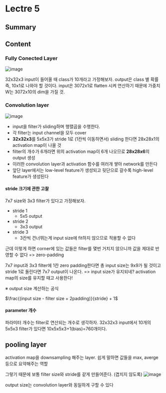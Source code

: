 # Lectre 5

## Summary

## Content
### Fully Conected Layer
![image](https://user-images.githubusercontent.com/70709889/176332959-b7e5e0ef-529e-4df4-b2b5-e1d4eea64eae.png)

32x32x3 input이 들어올 때 class가 10개라고 가정해보자. output은 class 별 확률 즉, 10x1로 나와야 할 것이다. input은 3072x1로 flatten 시켜 연산하기 때문에 가중치 W는 3072x10의 dim을 가질 것.

### Convolution layer
![image](https://user-images.githubusercontent.com/70709889/176333308-7219d26d-8721-43b5-890c-a9e3daab61d6.png)

- input을 filter가 sliding하며 행렬곱을 수행한다.
- 각 filter는 input channel을 모두 cover
- **32x32x3**를 5x5x3가 stride 1로 (1칸씩 이동하면서) sliding 한다면 28x28x1의 activation map이 나올 것
- filter의 개수가 6개라면 위의 activation map이 6개 나오므로 **28x28x6**의 output 생성
- 이러한 convolution layer과 activation 함수를 여러개 쌓아 network를 만든다
- 앞단 layer에서는 low-level feature가 생성되고 뒷단으로 갈수록 high-level feature가 생성된다

#### stride 크기에 관한 고찰
7x7 size와 3x3 filter가 있다고 가정해보자.
- stride 1
  - 5x5 output
- stride 2
  - 3x3 output
- stride 3
  - 3칸씩 건너뛰는게 input size에 fit하지 않으므로 적용할 수 없다

근데 이렇게 하면 corner에 있는 값들은 filter를 몇번 거치지 않으니까 값을 제대로 반영할 수 없다
=> zero-padding

7x7 input과 3x3 filter에 1칸 zero padding한다면 총 input size는 9x9가 될 것이고 stride 1로 돌린다면 7x7 output이 나온다. => input size가 유지되네? activation map의 size를 유지할 때고 사용한다!

※ output size 계산하는 공식

$\frac{(input size - filter size + 2padding)}{stride} + 1$

#### parameter 개수
파라미터 개수는 filter로 연산되는 개수로 생각하자.
32x32x3 input에서 10개의 5x5x3 filter가 있다면 10x5x5x3+1(bias)=760개이다.

## pooling layer
activation map을 downsampling 해주는 layer. 쉽게 말하면 값들을 max, averge등으로 요약해주는 역할

그렇기 때문에 보통 filter size와 stride를 같게 만들어준다. (겹치지 않도록)
![image](https://user-images.githubusercontent.com/70709889/176335178-3793c4e4-f6fa-4f13-bf8a-3b2efa1e036b.png)

output size는 convolution layer와 동일하게 구할 수 있다
